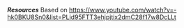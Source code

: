 ***Resources***
Based on https://www.youtube.com/watch?v=-hk0BKU8Sn0&list=PLid95FTT3ehjpjtix2dmC28f17w8DcLLt

